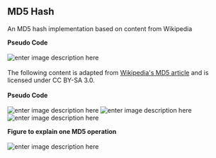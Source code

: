 ## MD5 Hash
An MD5 hash implementation based on content from Wikipedia

**Pseudo Code**\
\
![enter image description here](https://r96922081.github.io/images/md5hash/output.png)\
\
The following content is adapted from [Wikipedia's MD5 article](https://en.wikipedia.org/wiki/MD5) and is licensed under CC BY-SA 3.0.\
\
**Pseudo Code**\
\
![enter image description here](https://r96922081.github.io/images/md5hash/code1.png)
![enter image description here](https://r96922081.github.io/images/md5hash/code2.png)
![enter image description here](https://r96922081.github.io/images/md5hash/code3.png)

**Figure to explain one MD5 operation**\
\
![enter image description here](https://r96922081.github.io/images/md5hash/figure.png)
